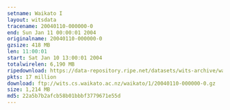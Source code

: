 ```yaml
---
setname: Waikato I
layout: witsdata
tracename: 20040110-000000-0
end: Sun Jan 11 00:00:01 2004
originalname: 20040110-000000-0
gzsize: 418 MB
len: 11:00:01
start: Sat Jan 10 13:00:01 2004
totalwirelen: 6,190 MB
ripedownload: https://data-repository.ripe.net/datasets/wits-archive/waikato/1/20040110-000000-0.gz
pkts: 17 million
download: ftp://wits.cs.waikato.ac.nz/waikato/1/20040110-000000-0.gz
size: 1,214 MB
md5: 22a5b7b2afcb58b01bbbf3779671e55d
---
```

